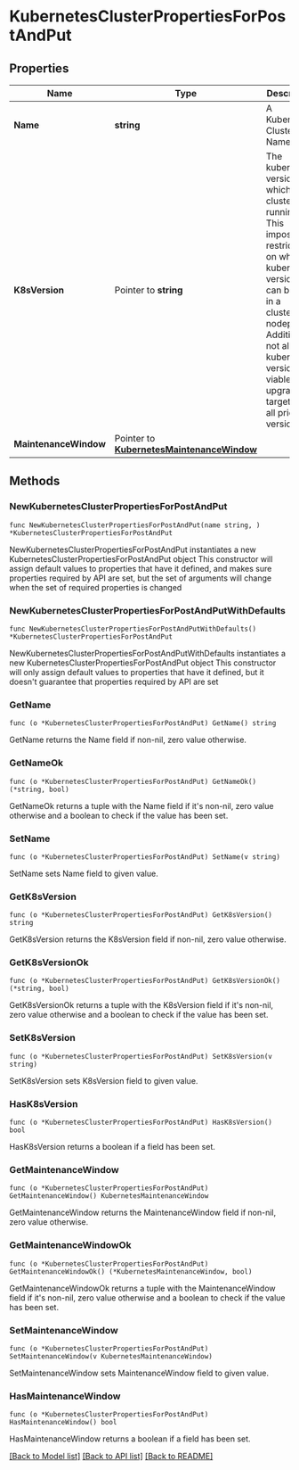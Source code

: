 # KubernetesClusterPropertiesForPostAndPut

## Properties

Name | Type | Description | Notes
------------ | ------------- | ------------- | -------------
**Name** | **string** | A Kubernetes Cluster Name | 
**K8sVersion** | Pointer to **string** | The kubernetes version in which a cluster is running. This imposes restrictions on what kubernetes versions can be run in a cluster&#39;s nodepools. Additionally, not all kubernetes versions are viable upgrade targets for all prior versions. | [optional] 
**MaintenanceWindow** | Pointer to [**KubernetesMaintenanceWindow**](KubernetesMaintenanceWindow.md) |  | [optional] 

## Methods

### NewKubernetesClusterPropertiesForPostAndPut

`func NewKubernetesClusterPropertiesForPostAndPut(name string, ) *KubernetesClusterPropertiesForPostAndPut`

NewKubernetesClusterPropertiesForPostAndPut instantiates a new KubernetesClusterPropertiesForPostAndPut object
This constructor will assign default values to properties that have it defined,
and makes sure properties required by API are set, but the set of arguments
will change when the set of required properties is changed

### NewKubernetesClusterPropertiesForPostAndPutWithDefaults

`func NewKubernetesClusterPropertiesForPostAndPutWithDefaults() *KubernetesClusterPropertiesForPostAndPut`

NewKubernetesClusterPropertiesForPostAndPutWithDefaults instantiates a new KubernetesClusterPropertiesForPostAndPut object
This constructor will only assign default values to properties that have it defined,
but it doesn't guarantee that properties required by API are set

### GetName

`func (o *KubernetesClusterPropertiesForPostAndPut) GetName() string`

GetName returns the Name field if non-nil, zero value otherwise.

### GetNameOk

`func (o *KubernetesClusterPropertiesForPostAndPut) GetNameOk() (*string, bool)`

GetNameOk returns a tuple with the Name field if it's non-nil, zero value otherwise
and a boolean to check if the value has been set.

### SetName

`func (o *KubernetesClusterPropertiesForPostAndPut) SetName(v string)`

SetName sets Name field to given value.


### GetK8sVersion

`func (o *KubernetesClusterPropertiesForPostAndPut) GetK8sVersion() string`

GetK8sVersion returns the K8sVersion field if non-nil, zero value otherwise.

### GetK8sVersionOk

`func (o *KubernetesClusterPropertiesForPostAndPut) GetK8sVersionOk() (*string, bool)`

GetK8sVersionOk returns a tuple with the K8sVersion field if it's non-nil, zero value otherwise
and a boolean to check if the value has been set.

### SetK8sVersion

`func (o *KubernetesClusterPropertiesForPostAndPut) SetK8sVersion(v string)`

SetK8sVersion sets K8sVersion field to given value.

### HasK8sVersion

`func (o *KubernetesClusterPropertiesForPostAndPut) HasK8sVersion() bool`

HasK8sVersion returns a boolean if a field has been set.

### GetMaintenanceWindow

`func (o *KubernetesClusterPropertiesForPostAndPut) GetMaintenanceWindow() KubernetesMaintenanceWindow`

GetMaintenanceWindow returns the MaintenanceWindow field if non-nil, zero value otherwise.

### GetMaintenanceWindowOk

`func (o *KubernetesClusterPropertiesForPostAndPut) GetMaintenanceWindowOk() (*KubernetesMaintenanceWindow, bool)`

GetMaintenanceWindowOk returns a tuple with the MaintenanceWindow field if it's non-nil, zero value otherwise
and a boolean to check if the value has been set.

### SetMaintenanceWindow

`func (o *KubernetesClusterPropertiesForPostAndPut) SetMaintenanceWindow(v KubernetesMaintenanceWindow)`

SetMaintenanceWindow sets MaintenanceWindow field to given value.

### HasMaintenanceWindow

`func (o *KubernetesClusterPropertiesForPostAndPut) HasMaintenanceWindow() bool`

HasMaintenanceWindow returns a boolean if a field has been set.


[[Back to Model list]](../README.md#documentation-for-models) [[Back to API list]](../README.md#documentation-for-api-endpoints) [[Back to README]](../README.md)


